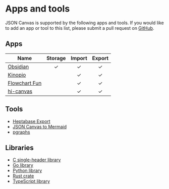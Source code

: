 # Apps and tools

JSON Canvas is supported by the following apps and tools. If you would like to add an app or tool to this list, please submit a pull request on [GitHub](https://github.com/obsidianmd/jsoncanvas).

## Apps

| Name                                            | Storage | Import | Export |
| ----------------------------------------------- | :-----: | :----: | :----: |
| [Obsidian](https://obsidian.md/)                |    ✓    |   ✓    |   ✓    |
| [Kinopio](https://kinopio.club/)                |         |   ✓    |   ✓    |
| [Flowchart Fun](https://flowchart.fun/)         |         |   ✓    |   ✓    |
| [hi-canvas](https://hi-canvas.marknoteapp.com/) |         |   ✓    |   ✓    |

## Tools

- [Heptabase Export](https://github.com/link-ding/Heptabase-Export)
- [JSON Canvas to Mermaid](https://alexwiench.github.io/json-canvas-to-mermaid-demo/)
- [pgraphs](https://www.npmjs.org/package/pgraphs)

## Libraries

- [C single-header library](https://github.com/ossldossl/jsonCanvas)
- [Go library](https://github.com/supersonicpineapple/go-jsoncanvas)
- [Python library](https://pypi.org/project/PyJSONCanvas/)
- [Rust crate](https://crates.io/crates/jsoncanvas)
- [TypeScript library](https://npmjs.com/package/@trbn/jsoncanvas)
